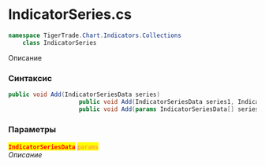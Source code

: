
# IndicatorSeries.cs
```csharp
namespace TigerTrade.Chart.Indicators.Collections  
    class IndicatorSeries
```

Описание

### Синтаксис
```csharp
public void Add(IndicatorSeriesData series)
                    public void Add(IndicatorSeriesData series1, IndicatorSeriesData series2)
                    public void Add(params IndicatorSeriesData[] series)
```

### Параметры  
<mark style="color:red;">**`IndicatorSeriesData`**</mark> <mark style="color:coral;">`params`</mark>  
 *Описание*  
  

                    
                    